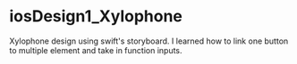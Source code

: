 # iosDesign1_Xylophone
Xylophone design using swift's storyboard. I learned how to link one button to multiple element and take in function inputs. 
